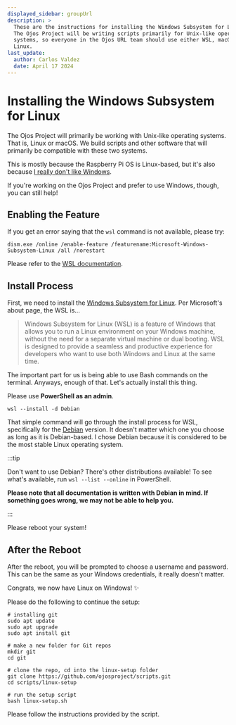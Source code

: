 ```yaml
---
displayed_sidebar: groupUrl
description: >
  These are the instructions for installing the Windows Subsystem for Linux.
  The Ojos Project will be writing scripts primarily for Unix-like operating
  systems, so everyone in the Ojos URL team should use either WSL, macOS, or
  Linux.
last_update:
  author: Carlos Valdez
  date: April 17 2024
---
```


# Installing the Windows Subsystem for Linux

The Ojos Project will primarily be working with Unix-like operating systems.
That is, Linux or macOS. We build scripts and other software that will primarily
be compatible with these two systems.

This is mostly because the Raspberry Pi OS is Linux-based, but it's also because
[I really don't like Windows](https://www.youtube.com/watch?v=moYwK0YMFjQ).

If you're working on the Ojos Project and
prefer to use Windows, though, you can still help!

## Enabling the Feature

If you get an error saying that the `wsl` command is not available, please try:

```shell
dism.exe /online /enable-feature /featurename:Microsoft-Windows-Subsystem-Linux /all /norestart
```

Please refer to the
[WSL documentation](https://learn.microsoft.com/en-us/windows/wsl/install-manual#step-1---enable-the-windows-subsystem-for-linux).

## Install Process

First, we need to install the
[Windows Subsystem for Linux](https://learn.microsoft.com/en-us/windows/wsl/about).
Per Microsoft's about page, the WSL is...

> Windows Subsystem for Linux (WSL) is a feature of Windows that allows you to run a Linux environment on your Windows machine, without the need for a separate virtual machine or dual booting. WSL is designed to provide a seamless and productive experience for developers who want to use both Windows and Linux at the same time.

The important part for us is being able to use Bash commands on the terminal.
Anyways, enough of that. Let's actually install this thing.

Please use **PowerShell as an admin**.

```shell
wsl --install -d Debian
```

That simple command will go through the install process for WSL, specifically
for the [Debian](https://debian.org/) version. It doesn't matter which one you
choose as long as it is Debian-based. I chose Debian because it is considered
to be the most stable Linux operating system.

:::tip

Don't want to use Debian? There's other distributions available! To see what's
available, run `wsl --list --online` in PowerShell.

**Please note that all documentation is written with Debian in mind. If
something goes wrong, we may not be able to help you.**

:::

Please reboot your system!

## After the Reboot

After the reboot, you will be prompted to choose a username and password. This
can be the same as your Windows credentials, it really doesn't matter.

Congrats, we now have Linux on Windows! ✨

Please do the following to continue the setup:

```shell
# installing git
sudo apt update
sudo apt upgrade
sudo apt install git

# make a new folder for Git repos
mkdir git
cd git

# clone the repo, cd into the linux-setup folder
git clone https://github.com/ojosproject/scripts.git
cd scripts/linux-setup

# run the setup script
bash linux-setup.sh
```

Please follow the instructions provided by the script.
